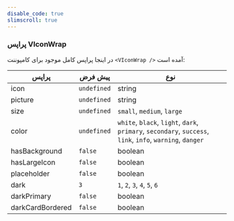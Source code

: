 ```yaml
---
disable_code: true
slimscroll: true
---
```


### پراپس VIconWrap

در اینجا پراپس کامل موجود برای کامپوننت `<VIconWrap />` آمده است:

| پراپس            | پیش فرض                                       | نوع                                                                                                       |
| ---------------- | --------------------------------------------- | --------------------------------------------------------------------------------------------------------- |
| icon             | <span class="is-undefined">`undefined`</span> | string                                                                                                    |
| picture          | <span class="is-undefined">`undefined`</span> | string                                                                                                    |
| size             | <span class="is-undefined">`undefined`</span> | `small`, `medium`, `large`                                                                                |
| color            | <span class="is-undefined">`undefined`</span> | `white`, `black`, `light`, `dark`, `primary`, `secondary`, `success`, `link`, `info`, `warning`, `danger` |
| hasBackground    | <span class="is-boolean">`false`</span>       | boolean                                                                                                   |
| hasLargeIcon     | <span class="is-boolean">`false`</span>       | boolean                                                                                                   |
| placeholder      | <span class="is-boolean">`false`</span>       | boolean                                                                                                   |
| dark             | <span class="is-string">`3`</span>            | `1`, `2`, `3`, `4`, `5`, `6`                                                                              |
| darkPrimary      | <span class="is-boolean">`false`</span>       | boolean                                                                                                   |
| darkCardBordered | <span class="is-boolean">`false`</span>       | boolean                                                                                                   |
